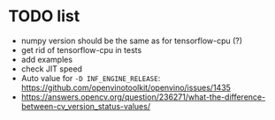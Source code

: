 # TODO list

+ numpy version should be the same as for tensorflow-cpu (?)
+ get rid of tensorflow-cpu in tests
+ add examples
+ check JIT speed
+ Auto value for `-D INF_ENGINE_RELEASE`: https://github.com/openvinotoolkit/openvino/issues/1435
+ https://answers.opencv.org/question/236271/what-the-difference-between-cv_version_status-values/
